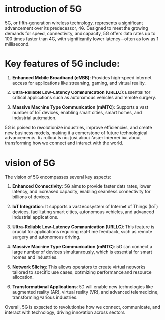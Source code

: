 # introduction of 5G 
5G, or fifth-generation wireless technology, represents a significant advancement over its predecessor, 4G. Designed to meet the growing demands for speed, connectivity, and capacity, 5G offers data rates up to 100 times faster than 4G, with significantly lower latency—often as low as 1 millisecond. 

# Key features of 5G include:

1. **Enhanced Mobile Broadband (eMBB)**: Provides high-speed internet access for applications like streaming, gaming, and virtual reality.

2. **Ultra-Reliable Low-Latency Communication (URLLC)**: Essential for critical applications such as autonomous vehicles and remote surgery.

3. **Massive Machine Type Communication (mMTC)**: Supports a vast number of IoT devices, enabling smart cities, smart homes, and industrial automation.

5G is poised to revolutionize industries, improve efficiencies, and create new business models, making it a cornerstone of future technological advancements. Its rollout is not just about faster internet but about transforming how we connect and interact with the world.
# vision of 5G 
The vision of 5G encompasses several key aspects:

1. **Enhanced Connectivity**: 5G aims to provide faster data rates, lower latency, and increased capacity, enabling seamless connectivity for billions of devices.

2. **IoT Integration**: It supports a vast ecosystem of Internet of Things (IoT) devices, facilitating smart cities, autonomous vehicles, and advanced industrial applications.

3. **Ultra-Reliable Low-Latency Communication (URLLC)**: This feature is crucial for applications requiring real-time feedback, such as remote surgery and autonomous driving.

4. **Massive Machine Type Communication (mMTC)**: 5G can connect a large number of devices simultaneously, which is essential for smart homes and industries.

5. **Network Slicing**: This allows operators to create virtual networks tailored to specific use cases, optimizing performance and resource allocation.

6. **Transformational Applications**: 5G will enable new technologies like augmented reality (AR), virtual reality (VR), and advanced telemedicine, transforming various industries.

Overall, 5G is expected to revolutionize how we connect, communicate, and interact with technology, driving innovation across sectors.
